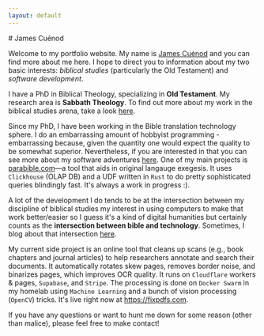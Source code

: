 ```yaml
---
layout: default
---
```


<div class="lead pretty-links">
# James Cuénod

Welcome to my portfolio website. My name is [James Cuénod](/) and you can find more about me here. I hope to direct you to information about my two basic interests: *biblical studies* (particularly the Old Testament) and *software development*.

I have a PhD in Biblical Theology, specializing in **Old Testament**. My research area is **Sabbath Theology**. To find out more about my work in the biblical studies arena, take a look [here](biblical/).

Since my PhD, I have been working in the Bible translation technology sphere. I do an embarrassing amount of hobbyist programming - embarrassing because, given the quantity one would expect the quality to be somewhat superior. Nevertheless, if you are interested in that you can see more about my software adventures [here](software/). One of my main projects is [parabible.com](https://parabible.com)—a tool that aids in original langauge exegesis. It uses `Clickhouse` (OLAP DB) and a UDF written in `Rust` to do pretty sophisticated queries blindingly fast. It's always a work in progress :).

A lot of the development I do tends to be at the intersection between my discipline of biblical studies my interest in using computers to make that work better/easier so I guess it's a kind of digital humanities but certainly counts as the **intersection between bible and technology**. Sometimes, I blog about that intersection [here](https://jcuenod.github.io/bibletech).

My current side project is an online tool that cleans up scans (e.g., book chapters and journal articles) to help researchers annotate and search their documents. It automatically rotates skew pages, removes border noise, and binarizes pages, which improves OCR quality. It runs on `Cloudflare` workers & pages, `Supabase`, and `Stripe`. The processing is done on `Docker Swarm` in my homelab using `Machine Learning` and a bunch of vision processing (`OpenCV`) tricks. It's live right now at <https://fixpdfs.com>.

If you have any questions or want to hunt me down for some reason (other than malice), please feel free to make contact!
</div>
